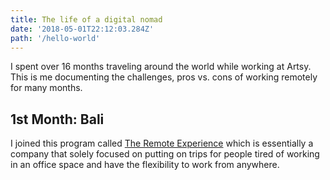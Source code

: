 ```yaml
---
title: The life of a digital nomad
date: '2018-05-01T22:12:03.284Z'
path: '/hello-world'
---
```


I spent over 16 months traveling around the world while working at Artsy. This is me documenting the challenges, pros vs. cons of working remotely for many months.

## 1st Month: Bali

I joined this program called [The Remote Experience](http://theremoteexperience.com) which is essentially a company that solely focused on putting on trips for people tired of working in an office space and have the flexibility to work from anywhere.
